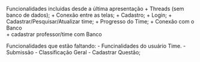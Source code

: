 
Funcionalidades incluidas desde a última apresentação
	+ Threads (sem banco de dados);
	+ Conexão entre as telas;
	+ Cadastro;
	+ Login;
	+ Cadastrar/Pesquisar/Atualizar time;
	+ Progresso do Time;
	+ Conexão com o Banco	
		+ cadastrar professor/time com Banco

Funcionalidades que estão faltando:
	- Funcinalidades do usuário Time.
		- Submissão
		- Classificação Geral
	- Cadastrar Questão;
